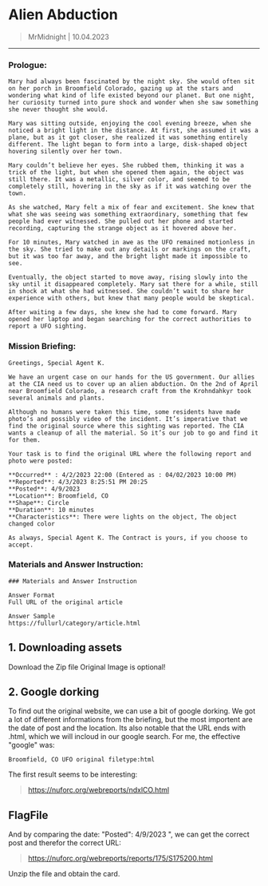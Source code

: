 # Alien Abduction
> MrMidnight | 10.04.2023
-----------------------------------------

### Prologue:
```
Mary had always been fascinated by the night sky. She would often sit on her porch in Broomfield Colorado, gazing up at the stars and wondering what kind of life existed beyond our planet. But one night, her curiosity turned into pure shock and wonder when she saw something she never thought she would.

Mary was sitting outside, enjoying the cool evening breeze, when she noticed a bright light in the distance. At first, she assumed it was a plane, but as it got closer, she realized it was something entirely different. The light began to form into a large, disk-shaped object hovering silently over her town.

Mary couldn’t believe her eyes. She rubbed them, thinking it was a trick of the light, but when she opened them again, the object was still there. It was a metallic, silver color, and seemed to be completely still, hovering in the sky as if it was watching over the town.

As she watched, Mary felt a mix of fear and excitement. She knew that what she was seeing was something extraordinary, something that few people had ever witnessed. She pulled out her phone and started recording, capturing the strange object as it hovered above her.

For 10 minutes, Mary watched in awe as the UFO remained motionless in the sky. She tried to make out any details or markings on the craft, but it was too far away, and the bright light made it impossible to see.

Eventually, the object started to move away, rising slowly into the sky until it disappeared completely. Mary sat there for a while, still in shock at what she had witnessed. She couldn’t wait to share her experience with others, but knew that many people would be skeptical.

After waiting a few days, she knew she had to come forward. Mary opened her laptop and began searching for the correct authorities to report a UFO sighting.
```


### Mission Briefing:

```
Greetings, Special Agent K.

We have an urgent case on our hands for the US government. Our allies at the CIA need us to cover up an alien abduction. On the 2nd of April near Broomfield Colorado, a research craft from the Krohndahkyr took several animals and plants.

Although no humans were taken this time, some residents have made photo’s and possibly video of the incident. It’s imperative that we find the original source where this sighting was reported. The CIA wants a cleanup of all the material. So it’s our job to go and find it for them.

Your task is to find the original URL where the following report and photo were posted:

**Occurred** : 4/2/2023 22:00 (Entered as : 04/02/2023 10:00 PM)  
**Reported**: 4/3/2023 8:25:51 PM 20:25  
**Posted**: 4/9/2023  
**Location**: Broomfield, CO  
**Shape**: Circle  
**Duration**: 10 minutes  
**Characteristics**: There were lights on the object, The object changed color

As always, Special Agent K. The Contract is yours, if you choose to accept.
```


### Materials and Answer Instruction:
```
### Materials and Answer Instruction

Answer Format
Full URL of the original article

Answer Sample
https://fullurl/category/article.html
```

## 1. Downloading assets

Download the Zip file
Original Image is optional!

## 2. Google dorking

To find out the original website, we can use a bit of google dorking. We got a lot of different informations from the briefing, but the most importent are the date of post and the location. Its also notable that the URL ends with .html, which we will incloud in our google search. For me, the effective "google" was:
```
Broomfield, CO UFO original filetype:html
```

The first result seems to be interesting:
>https://nuforc.org/webreports/ndxlCO.html


## FlagFile

And by comparing the date: "Posted": 4/9/2023 ", we can get the correct post and therefor the correct URL:
>https://nuforc.org/webreports/reports/175/S175200.html

Unzip the file and obtain the card.
